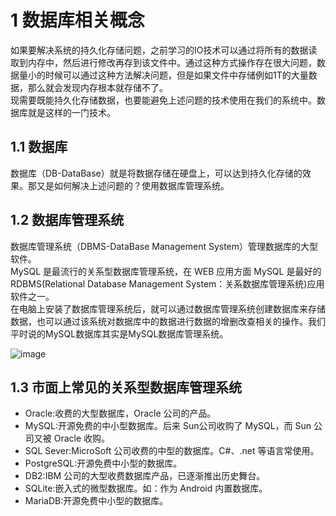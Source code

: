 <h1>1 数据库相关概念</h1>

如果要解决系统的持久化存储问题，之前学习的IO技术可以通过将所有的数据读取到内存中，然后进行修改再存到该文件中。通过这种方式操作存在很大问题，数据量小的时候可以通过这种方法解决问题，但是如果文件中存储例如1T的大量数据，那么就会发现内存根本就存储不了。<br>
现需要既能持久化存储数据，也要能避免上述问题的技术使用在我们的系统中。数据库就是这样的一门技术。<br>

<h2>1.1 数据库</h2>

数据库（DB-DataBase）就是将数据存储在硬盘上，可以达到持久化存储的效果。那又是如何解决上述问题的？使用数据库管理系统。

<h2>1.2 数据库管理系统</h2>

数据库管理系统（DBMS-DataBase Management System）管理数据库的大型软件。<br>
MySQL 是最流行的关系型数据库管理系统，在 WEB 应用方面 MySQL 是最好的 RDBMS(Relational Database Management System：关系数据库管理系统)应用软件之一。<br>
在电脑上安装了数据库管理系统后，就可以通过数据库管理系统创建数据库来存储数据，也可以通过该系统对数据库中的数据进行数据的增删改查相关的操作。我们平时说的MySQL数据库其实是MySQL数据库管理系统。<br>

![image](https://github.com/WarlockW/JAVA_Learning/assets/64346345/ad96fc62-389c-4759-b470-45963cafbd41)

<h2>1.3 市面上常见的关系型数据库管理系统</h2>

<ul>
  <li>Oracle:收费的大型数据库，Oracle 公司的产品。 </li>
  <li>MySQL:开源免费的中小型数据库。后来 Sun公司收购了 MySQL，而 Sun 公司又被 Oracle 收购。 </li>
  <li>SQL Sever:MicroSoft 公司收费的中型的数据库。C#、.net 等语言常使用。 </li>
  <li>PostgreSQL:开源免费中小型的数据库。 </li>
  <li>DB2:IBM 公司的大型收费数据库产品，已逐渐推出历史舞台。 </li>
  <li>SQLite:嵌入式的微型数据库。如：作为 Android 内置数据库。 </li>
  <li>MariaDB:开源免费中小型的数据库。 </li>
</ul>
